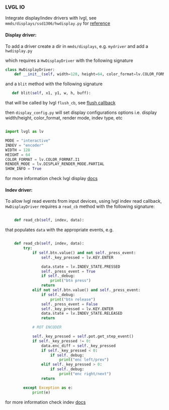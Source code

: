 

### LVGL IO


Integrate display/indev drivers with lvgl, see `mmds/displays/ssd1306/hwdisplay.py` for [reference](../mmds/displays/ssd1306/hwdisplay.py)

#### Display driver: 

To add a driver create a dir in `mmds/displays`, e.g. `mydriver` and add a `hwdisplay.py`

which requires a `HwDisplayDriver` with the following signature

```py
class HwDisplayDriver:
    def __init__(self, width=128, height=64, color_format=lv.COLOR_FORMAT.RGB565):
```
and a `blit` method with the following signature 

```py
   def blit(self, x1, y1, w, h, buff):

```

that will be called by lvgl `flush_cb`, see [flush callback](https://docs.lvgl.io/master/details/main-modules/display/setup.html#flush-callback)

then  `display_config.py` will set display configurations options i.e. display width/height, color_format, render mode, indev type, etc 

```py

import lvgl as lv

MODE = "interactive"
INDEV = "encoder"
WIDTH = 128
HEIGHT = 64
COLOR_FORMAT = lv.COLOR_FORMAT.I1
RENDER_MODE = lv.DISPLAY_RENDER_MODE.PARTIAL
SHOW_INFO = True
```
for more information check lvgl display [ docs ](https://docs.lvgl.io/master/details/main-modules/display/setup.html)



#### Indev driver: 

To allow lvgl read events from input devices, using lvgl indev read callback, `HwDisplayDriver` requires a 
`read_cb` method with the following signature:

```py

    def read_cb(self, indev, data):
```

that populates `data` with the appropriate events, e.g.   

```py

    def read_cb(self, indev, data):
        try:
            if self.btn.value() and not self._press_event:
                self._key_pressed = lv.KEY.ENTER

                data.state = lv.INDEV_STATE.PRESSED
                self._press_event = True
                if self._debug:
                    print("btn press")
                return
            elif not self.btn.value() and self._press_event:
                if self._debug:
                    print("btn release")
                self._press_event = False
                self._key_pressed = lv.KEY.ENTER
                data.state = lv.INDEV_STATE.RELEASED
                return

            # ROT ENCODER

            self._key_pressed = self.pot.get_step_event()
            if self._key_pressed != 0:
                data.enc_diff = self._key_pressed
                if self._key_pressed < 0:
                    if self._debug:
                        print("enc left/prev")
                elif self._key_pressed > 0:
                    if self._debug:
                        print("enc right/next")
                return

        except Exception as e:
            print(e)
```

for more information check indev [docs](https://docs.lvgl.io/master/details/main-modules/indev.html)
